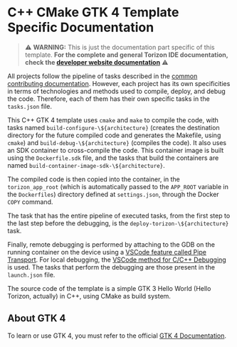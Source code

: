 # C++ CMake GTK 4 Template Specific Documentation

> ⚠️ **WARNING:**  This is just the documentation part specific of this template. **For the complete and general Torizon IDE documentation, check the [developer website documentation](https://developer.toradex.com/torizon/application-development/ide-extension/)** ⚠️

All projects follow the pipeline of tasks described in the [common contributing documentation](https://github.com/toradex/vscode-torizon-templates/blob/bookworm/CONTRIBUTING.md#contributing-templates). However, each project has its own specificities in terms of technologies and methods used to compile, deploy, and debug the code. Therefore, each of them has their own specific tasks in the `tasks.json` file.

This C++ GTK 4 template uses `cmake` and `make` to compile the code, with tasks named `build-configure-\${architecture}` (creates the destination directory for the future compiled code and generates the Makefile, using `cmake`) and `build-debug-\${architecture}` (compiles the code). It also uses an SDK container to cross-compile the code. This container image is built using the `Dockerfile.sdk` file, and the tasks that build the containers are named `build-container-image-sdk-\${architecture}`.

The compiled code is then copied into the container, in the `torizon_app_root` (which is automatically passed to the `APP_ROOT` variable in the `Dockerfiles`) directory defined at `settings.json`, through the Docker `COPY` command.

The task that has the entire pipeline of executed tasks, from the first step to the last step before the debugging, is the `deploy-torizon-\${architecture}` task.

Finally, remote debugging is performed by attaching to the GDB on the running container on the device using a [VSCode feature called Pipe Transport](https://code.visualstudio.com/docs/cpp/pipe-transport). For local debugging, the [VSCode method for C/C++ Debugging](https://code.visualstudio.com/docs/cpp/launch-json-reference) is used. The tasks that perform the debugging are those present in the `launch.json` file.

The source code of the template is a simple GTK 3 Hello World (Hello Torizon, actually) in C++, using CMake as build system.

## About GTK 4

To learn or use GTK 4, you must refer to the official [GTK 4 Documentation](https://www.gtk.org/docs/).
